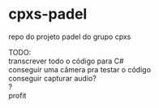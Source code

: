 # cpxs-padel<br>
  repo do projeto padel do grupo cpxs<br>

TODO:<br>
  transcrever todo o código para C#<br>
  conseguir uma câmera pra testar o código<br>
  conseguir capturar audio?<br>
  ?<br>
  profit<br>
